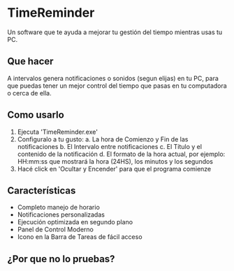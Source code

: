 # TimeReminder
Un software que te ayuda a mejorar tu gestión del tiempo mientras usas tu PC.

## Que hacer
A intervalos genera notificaciones o sonidos (segun elijas) en tu PC, para que puedas tener un mejor control del tiempo que pasas en tu computadora o cerca de ella. 

## Como usarlo
1. Ejecuta 'TimeReminder.exe'
2. Configuralo a tu gusto:
  a. La hora de Comienzo y Fin de las notificaciones
  b. El Intervalo entre notificaciones
  c. El Título y el contenido de la notificación
  d. El formato de la hora actual, por ejemplo: HH:mm:ss que mostrará la hora (24HS), los minutos y los segundos
3. Hacé click en 'Ocultar y Encender' para que el programa comienze

## Características
- Completo manejo de horario
- Notificaciones personalizadas
- Ejecución optimizada en segundo plano
- Panel de Control Moderno
- Icono en la Barra de Tareas de fácil acceso

## ¿Por que no lo pruebas?
